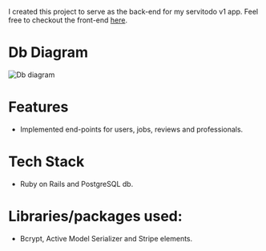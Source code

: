 I created this project to serve as the back-end for my servitodo v1 app. Feel free to checkout the front-end [here](https://github.com/emilio-quintana-dev/servtido-client-v1).

# Db Diagram
![Db diagram](https://github.com/emilio-quintana-dev/sevitodo-api-v1/blob/master/public/images/st-db-schema.png)

# Features
- Implemented end-points for users, jobs, reviews and professionals.

# Tech Stack
- Ruby on Rails and PostgreSQL db.

# Libraries/packages used:
- Bcrypt, Active Model Serializer and Stripe elements.

